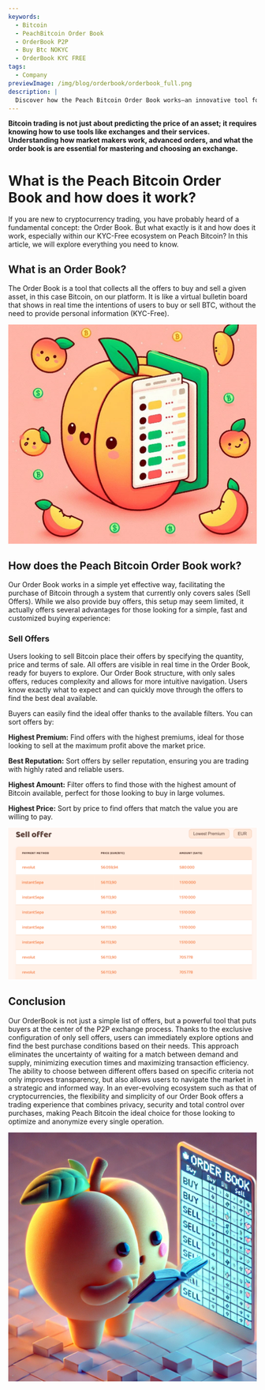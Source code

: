 ```yaml
---
keywords:
  - Bitcoin
  - PeachBitcoin Order Book
  - OrderBook P2P
  - Buy Btc NOKYC
  - OrderBook KYC FREE
tags:
  - Company
previewImage: /img/blog/orderbook/orderbook_full.png
description: |
  Discover how the Peach Bitcoin Order Book works—an innovative tool for buying Bitcoin quickly, securely, and anonymously. Take advantage of the unique setup with sell-only offers to find the perfect deal based on your payment method and preferences.
---
```


**Bitcoin trading is not just about predicting the price of an asset; it requires knowing how to use tools like exchanges and their services. Understanding how market makers work, advanced orders, and what the order book is are essential for mastering and choosing an exchange.**

# What is the Peach Bitcoin Order Book and how does it work?
If you are new to cryptocurrency trading, you have probably heard of a fundamental concept: the Order Book. But what exactly is it and how does it work, especially within our KYC-Free ecosystem on Peach Bitcoin? In this article, we will explore everything you need to know.

## What is an Order Book?
The Order Book is a tool that collects all the offers to buy and sell a given asset, in this case Bitcoin, on our platform. It is like a virtual bulletin board that shows in real time the intentions of users to buy or sell BTC, without the need to provide personal information (KYC-Free).

![](/img/blog/orderbook/orderbook2.jpeg)

## How does the Peach Bitcoin Order Book work?
Our Order Book works in a simple yet effective way, facilitating the purchase of Bitcoin through a system that currently only covers sales (Sell Offers). While we also provide buy offers, this setup may seem limited, it actually offers several advantages for those looking for a simple, fast and customized buying experience:

### Sell Offers

Users looking to sell Bitcoin place their offers by specifying the quantity, price and terms of sale. All offers are visible in real time in the Order Book, ready for buyers to explore. Our Order Book structure, with only sales offers, reduces complexity and allows for more intuitive navigation. Users know exactly what to expect and can quickly move through the offers to find the best deal available.

Buyers can easily find the ideal offer thanks to the available filters. You can sort offers by:

**Highest Premium:**  Find offers with the highest premiums, ideal for those looking to sell at the maximum profit above the market price.

**Best Reputation:**  Sort offers by seller reputation, ensuring you are trading with highly rated and reliable users.

**Highest Amount:**  Filter offers to find those with the highest amount of Bitcoin available, perfect for those looking to buy in large volumes.

**Highest Price:**  Sort by price to find offers that match the value you are willing to pay.

![](/img/blog/orderbook/orderbook.png)

## Conclusion

Our OrderBook is not just a simple list of offers, but a powerful tool that puts buyers at the center of the P2P exchange process. Thanks to the exclusive configuration of only sell offers, users can immediately explore options and find the best purchase conditions based on their needs. This approach eliminates the uncertainty of waiting for a match between demand and supply, minimizing execution times and maximizing transaction efficiency.
The ability to choose between different offers based on specific criteria not only improves transparency, but also allows users to navigate the market in a strategic and informed way. In an ever-evolving ecosystem such as that of cryptocurrencies, the flexibility and simplicity of our Order Book offers a trading experience that combines privacy, security and total control over purchases, making Peach Bitcoin the ideal choice for those looking to optimize and anonymize every single operation.

![](/img/blog/orderbook/kycfree.png)